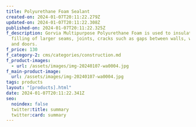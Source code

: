 ```yaml
---
title: Polyurethane Foam Sealant
created-on: 2024-01-07T20:11:22.279Z
updated-on: 2024-01-07T20:11:22.308Z
published-on: 2024-01-07T20:11:22.325Z
f_description: Gorvia Multipurpose Polyurethane Foam is used to insulating and
  filling of larger seams, joints, cracks such as gaps between walls, windows
  and doors.
f_price: 130
f_category-2: cms/categories/construction.md
f_product-images:
  - url: /assets/images/img-20240107-wa0004.jpg
f_main-product-image:
  url: /assets/images/img-20240107-wa0004.jpg
tags: products
layout: "[products].html"
date: 2024-01-07T20:11:22.341Z
seo:
  noindex: false
  twitter:title: summary
  twitter:card: summary
---
```

